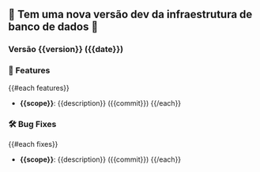 ## 📢 Tem uma nova versão dev da infraestrutura de banco de dados 🚀

### Versão {{version}} ({{date}})

### 🔹 Features
{{#each features}}
- **{{scope}}**: {{description}} ({{commit}})
{{/each}}

### 🛠 Bug Fixes
{{#each fixes}}
- **{{scope}}**: {{description}} ({{commit}})
{{/each}}
